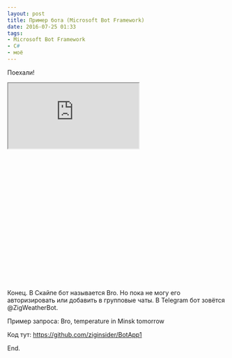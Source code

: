 ```yaml
---
layout: post
title: Пример бота (Microsoft Bot Framework)
date: 2016-07-25 01:33
tags:
- Microsoft Bot Framework
- С#
- моё
---
```


Поехали!

<p>
<iframe src='https://webchat.botframework.com/embed/7401c806-4920-4795-8d34-8e14231c5dc1?s=HTBiCPA7U_o.cwA.MIg.aJ1cja5tniaxGGD_HNGmFyFPXV3Xjx6tapaxK0mI3rc'></iframe>
<br><br><br><br><br><br>
<br>
<br>
</p>
<br>
<br>
<br>
<br>
<br>
<br>
<br>
<br>
<br>
<br>
<br>
Конец. В Скайпе бот называется Bro. Но пока не могу его авторизировать или добавить в групповые чаты. В Telegram бот зовётся @ZigWeatherBot. 

Пример запроса: Bro, temperature in Minsk tomorrow

Код тут: <https://github.com/ziginsider/BotApp1>

End.
